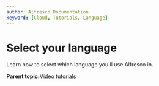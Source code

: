 ```yaml
---
author: Alfresco Documentation
keyword: [Cloud, Tutorials, Language]
---
```


# Select your language

Learn how to select which language you'll use Alfresco in.

  

**Parent topic:**[Video tutorials](../topics/alfresco-video-tutorials.md)

